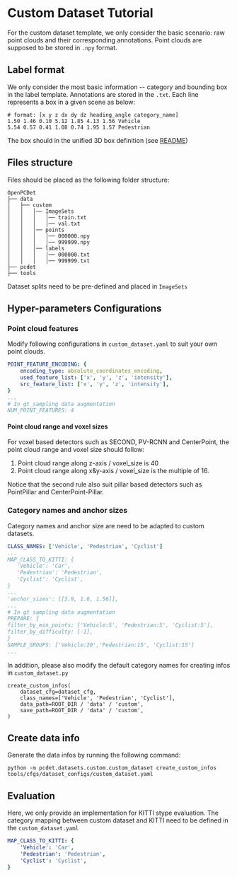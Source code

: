 # Custom Dataset Tutorial

For the custom dataset template, we only consider the basic scenario: raw point clouds and their
corresponding annotations. Point clouds are supposed to be stored in `.npy` format.

## Label format

We only consider the most basic information -- category and bounding box in the label template.
Annotations are stored in the `.txt`. Each line represents a box in a given scene as below:

```
# format: [x y z dx dy dz heading_angle category_name]
1.50 1.46 0.10 5.12 1.85 4.13 1.56 Vehicle
5.54 0.57 0.41 1.08 0.74 1.95 1.57 Pedestrian
```

The box should in the unified 3D box definition (see [README](../README.md))

## Files structure

Files should be placed as the following folder structure:

```
OpenPCDet
├── data
│   ├── custom
│   │   │── ImageSets
│   │   │   │── train.txt
│   │   │   │── val.txt
│   │   │── points
│   │   │   │── 000000.npy
│   │   │   │── 999999.npy
│   │   │── labels
│   │   │   │── 000000.txt
│   │   │   │── 999999.txt
├── pcdet
├── tools
```

Dataset splits need to be pre-defined and placed in `ImageSets`

## Hyper-parameters Configurations

### Point cloud features

Modify following configurations in `custom_dataset.yaml` to suit your own point clouds.

```yaml
POINT_FEATURE_ENCODING: {
    encoding_type: absolute_coordinates_encoding,
    used_feature_list: ['x', 'y', 'z', 'intensity'],
    src_feature_list: ['x', 'y', 'z', 'intensity'],
}
...
# In gt_sampling data augmentation
NUM_POINT_FEATURES: 4
```

#### Point cloud range and voxel sizes

For voxel based detectors such as SECOND, PV-RCNN and CenterPoint, the point cloud range and voxel
size should follow:

1. Point cloud range along z-axis / voxel_size is 40
2. Point cloud range along x&y-axis / voxel_size is the multiple of 16.

Notice that the second rule also suit pillar based detectors such as PointPillar and
CenterPoint-Pillar.

### Category names and anchor sizes

Category names and anchor size are need to be adapted to custom datasets.

```yaml
CLASS_NAMES: ['Vehicle', 'Pedestrian', 'Cyclist']  
...
MAP_CLASS_TO_KITTI: {
   'Vehicle': 'Car',
   'Pedestrian': 'Pedestrian',
   'Cyclist': 'Cyclist',
}
...
'anchor_sizes': [[3.9, 1.6, 1.56]],
...
# In gt sampling data augmentation
PREPARE: {
filter_by_min_points: ['Vehicle:5', 'Pedestrian:5', 'Cyclist:5'],
filter_by_difficulty: [-1],
}
SAMPLE_GROUPS: ['Vehicle:20','Pedestrian:15', 'Cyclist:15']
...
```

In addition, please also modify the default category names for creating infos in `custom_dataset.py`

```
create_custom_infos(
    dataset_cfg=dataset_cfg,
    class_names=['Vehicle', 'Pedestrian', 'Cyclist'],
    data_path=ROOT_DIR / 'data' / 'custom',
    save_path=ROOT_DIR / 'data' / 'custom',
)
```

## Create data info

Generate the data infos by running the following command:

```shell
python -m pcdet.datasets.custom.custom_dataset create_custom_infos tools/cfgs/dataset_configs/custom_dataset.yaml
```

## Evaluation

Here, we only provide an implementation for KITTI stype evaluation. The category mapping between
custom dataset and KITTI need to be defined in the `custom_dataset.yaml`

```yaml
MAP_CLASS_TO_KITTI: {
    'Vehicle': 'Car',
    'Pedestrian': 'Pedestrian',
    'Cyclist': 'Cyclist',
}
```
